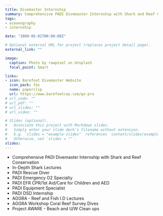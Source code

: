 ```yaml
---
title: Divemaster Internship
summary: Comprehensive PADI Divemaster Internship with Shark and Reef Conservation
tags:
- oceanography
- internship

date: "2009-05-01T00:00:00Z"

# Optional external URL for project (replaces project detail page).
external_link: ""

image:
  caption: Photo by rawpixel on Unsplash
  focal_point: Smart

links:
- icon: Barefoot Divemaster Website
  icon_pack: fas
  name: paperclip
  url: https://www.barefootcay.com/go-pro
# url_code: ""
# url_pdf: ""
# url_slides: ""
# url_video: ""

# Slides (optional).
#   Associate this project with Markdown slides.
#   Simply enter your slide deck's filename without extension.
#   E.g. `slides = "example-slides"` references `content/slides/example-slides.md`.
#   Otherwise, set `slides = ""`.
slides:
---
```


- Comprehensive PADI Divemaster Internship with Shark and Reef Conservation
- In-Depth Shark Lectures 
- PADI Rescue Diver
- PADI Emergency O2 Specialty
- PADI EFR CPR/1st Aid/Care for Children and AED
- PADI Equipment Specialist
- PADI DSD Internship
- AGGRA - Reef and Fish I.D Lectures 
- AGGRA Workshop Coral Reef Survey Dives 
- Project AWARE - Beach and U/W Clean ups





